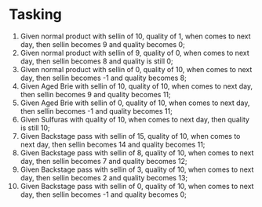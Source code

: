 # Tasking
1. Given normal product with sellin of 10, quality of 1, when comes to next day, then sellin becomes 9 and quality becomes 0;
2. Given normal product with sellin of 9, quality of 0, when comes to next day, then sellin becomes 8 and quality is still 0;
3. Given normal product with sellin of 0, quality of 10, when comes to next day, then sellin becomes -1 and quality becomes 8;
4. Given Aged Brie with sellin of 10, quality of 10, when comes to next day, then sellin becomes 9 and quality becomes 11;
5. Given Aged Brie with sellin of 0, quality of 10, when comes to next day, then sellin becomes -1 and quality becomes 11;
6. Given Sulfuras with quality of 10, when comes to next day, then quality is still 10;
7. Given Backstage pass with sellin of 15, quality of 10, when comes to next day, then sellin becomes 14 and quality becomes 11;
8. Given Backstage pass with sellin of 8, quality of 10, when comes to next day, then sellin becomes 7 and quality becomes 12;
9. Given Backstage pass with sellin of 3, quality of 10, when comes to next day, then sellin becomes 2 and quality becomes 13;
10. Given Backstage pass with sellin of 0, quality of 10, when comes to next day, then sellin becomes -1 and quality becomes 0;

